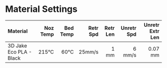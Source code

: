 # Material Settings

| Material                | Noz Temp | Bed Temp | Retr Spd | Retr Len | Unretr Spd | Unretr Extr Len |
|:------------------------|---------:|---------:|---------:|---------:|-----------:|----------------:|
| 3D Jake Eco PLA - Black | 215°C    | 60°C     | 25mm/s   | 1 mm     | 6 mm/s     | 0.07 mm         |
